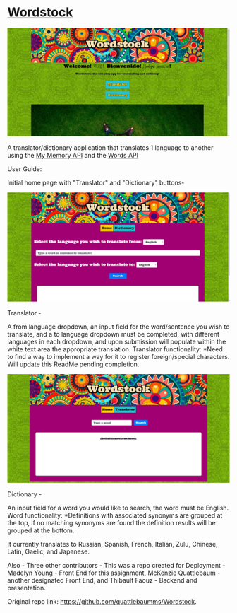 # [Wordstock](https://wordstock-app.herokuapp.com/)

![App Homepage](/public/assets/images1/landing.png)

A translator/dictionary application that translates 1 language to another using the [My Memory API](https://mymemory.translated.net/) and the [Words API](https://www.wordsapi.com/)

User Guide:

Initial home page with "Translator" and "Dictionary" buttons-

![Translator](/public/assets/images1/translate.png)

Translator - 

A from language dropdown, an input field for the word/sentence you wish to translate, and a to language dropdown must be completed, with different languages in each dropdown, and upon submission will populate within the white text area the appropriate translation.
Translator functionality:
*Need to find a way to implement a way for it to register foreign/special characters. Will update this ReadMe pending completion.
  

![Dictionary](/public/assets/images1/dictionary.png)

Dictionary -

An input field for a word you would like to search, the word must be English.
Word functionality: 
*Definitions with associated synonyms are grouped at the top, if no matching synonyms are found the definition results will be grouped at the bottom.





It currently translates to Russian, Spanish, French, Italian, Zulu, Chinese, Latin, Gaelic, and Japanese.





Also - Three other contributors - This was a repo created for Deployment - Madelyn Young - Front End for this assignment, McKenzie Quattlebaum - another designated Front End, and Thibault Faouz - Backend and presentation.

Original repo link: https://github.com/quattlebaumms/Wordstock.
